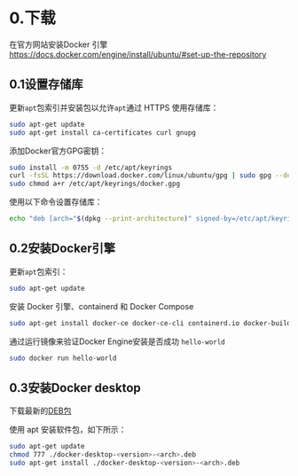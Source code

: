 # 0.下载

在官方网站安装Docker 引擎 https://docs.docker.com/engine/install/ubuntu/#set-up-the-repository

## 0.1设置存储库

更新`apt`包索引并安装包以允许`apt`通过 HTTPS 使用存储库：

```bash
sudo apt-get update
sudo apt-get install ca-certificates curl gnupg
```

添加Docker官方GPG密钥：

```bash
sudo install -m 0755 -d /etc/apt/keyrings
curl -fsSL https://download.docker.com/linux/ubuntu/gpg | sudo gpg --dearmor -o /etc/apt/keyrings/docker.gpg
sudo chmod a+r /etc/apt/keyrings/docker.gpg
```

使用以下命令设置存储库：

```bash
echo "deb [arch="$(dpkg --print-architecture)" signed-by=/etc/apt/keyrings/docker.gpg] https://download.docker.com/linux/ubuntu" $(. /etc/os-release && echo "$VERSION_CODENAME")" stable" | sudo tee /etc/apt/sources.list.d/docker.list > /dev/null
```

## 0.2安装Docker引擎

更新`apt`包索引：

```bash
sudo apt-get update
```

安装 Docker 引擎、containerd 和 Docker Compose

```bash
sudo apt-get install docker-ce docker-ce-cli containerd.io docker-buildx-plugin docker-compose-plugin
```

通过运行镜像来验证Docker Engine安装是否成功 `hello-world`

```bash
sudo docker run hello-world
```

## 0.3安装Docker desktop

下载最新的[DEB包](https://desktop.docker.com/linux/main/amd64/docker-desktop-4.21.1-amd64.deb?utm_source=docker&utm_medium=webreferral&utm_campaign=docs-driven-download-linux-amd64&_gl=1*16hs50o*_ga*MTc1NDU0MTUwMC4xNjg5NTYyMTg1*_ga_XJWPQMJYHQ*MTY4OTU2MjE4NC4xLjEuMTY4OTU2MjMyNy4zOS4wLjA.)

使用 apt 安装软件包，如下所示：

```bash
sudo apt-get update
chmod 777 ./docker-desktop-<version>-<arch>.deb
sudo apt-get install ./docker-desktop-<version>-<arch>.deb
```
